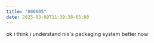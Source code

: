 ```yaml
---
title: "000005"
date: 2025-03-09T11:39:38-05:00
---
```

ok i think i understand nix's packaging system better now

